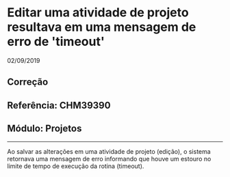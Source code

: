 # Editar uma atividade de projeto resultava em uma mensagem de erro de 'timeout'
02/09/2019
## Correção
## Referência: CHM39390
## Módulo: Projetos
***

Ao salvar as alterações em uma atividade de projeto (edição), o sistema retornava uma mensagem de erro informando que houve um estouro no limite de tempo de execução da rotina (timeout).